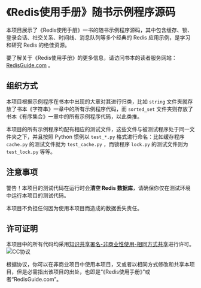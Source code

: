 # 《Redis使用手册》随书示例程序源码



本项目展示了《Redis使用手册》一书的随书示例程序源码，其中包含缓存、锁、登录会话、社交关系、时间线、消息队列等多个经典的 Redis 应用示例，是学习和研究 Redis 的绝佳资源。

要了解关于《Redis使用手册》的更多信息，请访问书本的读者服务网站： [RedisGuide.com](http://redisguide.com/) 。

## 组织方式

本项目根据示例程序在书本中出现的大章对其进行归类，比如 ``string`` 文件夹就存放了书本《字符串》一章中的所有示例程序代码，而 ``sorted_set`` 文件夹则存放了书本《有序集合》一章中的所有示例程序代码，以此类推。

本项目的所有示例程序均配有相应的测试文件，这些文件与被测试程序处于同一文件夹之下，并且按照 Python 惯例以 ``test_*.py`` 格式进行命名：比如缓存程序 ``cache.py`` 的测试文件就为 ``test_cache.py`` ，而锁程序 ``lock.py`` 的测试文件则为 ``test_lock.py`` 等等。

## 注意事项

警告！本项目的测试代码在运行时会**清空 Redis 数据库**，请确保你仅在测试环境中运行本项目的测试代码。

本项目不负担任何因为使用本项目而造成的数据丢失责任。

## 许可证明

本项目中的所有代码均采用[知识共享署名-非商业性使用-相同方式共享](https://creativecommons.org/licenses/by-nc-sa/2.5/cn/)进行许可。![CC协议](https://licensebuttons.net/l/by-nc-sa/2.5/cn/88x31.png)

根据协议，你可以在非商业项目中使用本项目，又或者以相同方式修改和共享本项目，但是必需指出该项目的出处，也即是“《Redis使用手册》”或者“RedisGuide.com”。

